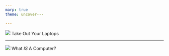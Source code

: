 ```yaml
---
marp: true
theme: uncover---

---
```


![](https://cdn-icons-png.flaticon.com/512/179/179699.png)
Take Out Your Laptops

---

![](https://cdn-icons-png.flaticon.com/512/1545/1545361.png)
What *IS* A Computer?
